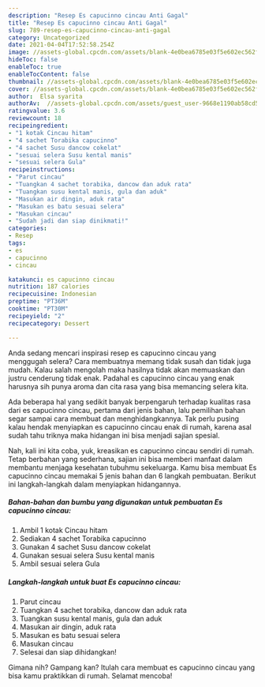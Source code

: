 ```yaml
---
description: "Resep Es capucinno cincau Anti Gagal"
title: "Resep Es capucinno cincau Anti Gagal"
slug: 789-resep-es-capucinno-cincau-anti-gagal
category: Uncategorized
date: 2021-04-04T17:52:58.254Z
image: //assets-global.cpcdn.com/assets/blank-4e0bea6785e03f5e602ec562f230caae08da540cada707380b4fe1bbebba43da.png
hideToc: false
enableToc: true
enableTocContent: false
thumbnail: //assets-global.cpcdn.com/assets/blank-4e0bea6785e03f5e602ec562f230caae08da540cada707380b4fe1bbebba43da.png
cover: //assets-global.cpcdn.com/assets/blank-4e0bea6785e03f5e602ec562f230caae08da540cada707380b4fe1bbebba43da.png
author:  Elsa syarita
authorAv:  //assets-global.cpcdn.com/assets/guest_user-9668e1190ab58cd58d666d5934e79c79da2e02f4421a6ed9abc4b163da97d6e7.png
ratingvalue: 3.6
reviewcount: 18
recipeingredient:
- "1 kotak Cincau hitam"
- "4 sachet Torabika capucinno"
- "4 sachet Susu dancow cokelat"
- "sesuai selera Susu kental manis"
- "sesuai selera Gula"
recipeinstructions:
- "Parut cincau"
- "Tuangkan 4 sachet torabika, dancow dan aduk rata"
- "Tuangkan susu kental manis, gula dan aduk"
- "Masukan air dingin, aduk rata"
- "Masukan es batu sesuai selera"
- "Masukan cincau"
- "Sudah jadi dan siap dinikmati!"
categories:
- Resep
tags:
- es
- capucinno
- cincau

katakunci: es capucinno cincau 
nutrition: 187 calories
recipecuisine: Indonesian
preptime: "PT36M"
cooktime: "PT30M"
recipeyield: "2"
recipecategory: Dessert

---
```



Anda sedang mencari inspirasi resep es capucinno cincau yang menggugah selera? Cara membuatnya memang tidak susah dan tidak juga mudah. Kalau salah mengolah maka hasilnya tidak akan memuaskan dan justru cenderung tidak enak. Padahal es capucinno cincau yang enak harusnya sih punya aroma dan cita rasa yang bisa memancing selera kita.




Ada beberapa hal yang sedikit banyak berpengaruh terhadap kualitas rasa dari es capucinno cincau, pertama dari jenis bahan, lalu pemilihan bahan segar sampai cara membuat dan menghidangkannya. Tak perlu pusing kalau hendak menyiapkan es capucinno cincau enak di rumah, karena asal sudah tahu triknya maka hidangan ini bisa menjadi sajian spesial.


Nah, kali ini kita coba, yuk, kreasikan es capucinno cincau sendiri di rumah. Tetap berbahan yang sederhana, sajian ini bisa memberi manfaat dalam membantu menjaga kesehatan tubuhmu sekeluarga. Kamu bisa membuat Es capucinno cincau memakai 5 jenis bahan dan 6 langkah pembuatan. Berikut ini langkah-langkah dalam menyiapkan hidangannya.

<!--inarticleads1-->

##### Bahan-bahan dan bumbu yang digunakan untuk pembuatan Es capucinno cincau:

1. Ambil 1 kotak Cincau hitam
1. Sediakan 4 sachet Torabika capucinno
1. Gunakan 4 sachet Susu dancow cokelat
1. Gunakan sesuai selera Susu kental manis
1. Ambil sesuai selera Gula




<!--inarticleads2-->

##### Langkah-langkah untuk buat Es capucinno cincau:

1. Parut cincau
1. Tuangkan 4 sachet torabika, dancow dan aduk rata
1. Tuangkan susu kental manis, gula dan aduk
1. Masukan air dingin, aduk rata
1. Masukan es batu sesuai selera
1. Masukan cincau
1. Selesai dan siap dihidangkan!



Gimana nih? Gampang kan? Itulah cara membuat es capucinno cincau yang bisa kamu praktikkan di rumah. Selamat mencoba!

